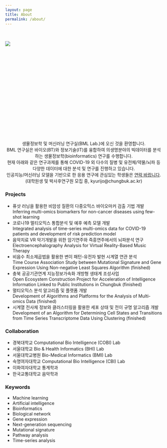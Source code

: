 ```yaml
---
layout: page
title: About
permalink: /about/
---
```

<br>
<br>
<img src="{{site.baseurl}}/static/img/about2.png" style="display: block; margin: 0px auto;
    width: auto; height: auto;
    min-width: 300px;
    min-height: 300px;">
<div style="text-align:center;">
    <br>
    생물정보학 및 머신러닝 연구실(BML Lab.)에 오신 것을 환영합니다.
    <br>
    BML 연구실은 바이오(BT)와 정보기술(IT)를 융합하여 의생명분야의 빅데이터를 분석하는 생물정보학(bioinformatics) 연구를 수행합니다.
    <br>
    현재 아래와 같은 연구과제를 통해 COVID-19 외 다수의 질병 및 유전체/약물/뇌파 등 다양한 데이터에 대한 분석 및 연구를 진행하고 있습니다.
    <br>
    인공지능/머신러닝 모델을 기반으로 한 응용 연구에 관심있는 학생들은 <a href="mailto:kyurijo@chungbuk.ac.kr">연락 바랍니다</a>. (대학원생 및 박사후연구원 모집 중, kyurijo@chungbuk.ac.kr)
    <br>
</div>

### Projects

* 퓨샷 러닝을 활용한 비암성 질환의 다중오믹스 바이오마커 검출 기법 개발 <br> Inferring multi-omics biomarkers for non-cancer diseases using few-shot learning
* 코로나19 멀티오믹스 통합분석 및 예후 예측 모델 개발 <br> Integrated analysis of time-series multi-omics data for COVID-19 patients and development of risk prediction model
* 음악치료 VR 악기개발을 위한 암기연주와 즉흥연주에서의 뇌파분석 연구 <br> Electroencephalography Analysis for Virtual Reality-Based Music Therapy
* 비음수 최소제곱법을 활용한 변이 패턴-유전자 발현 시계열 연관 분석 <br> Time Course Association Study between Mutational Signature and Gene Expression Using Non-negative Least Squares Algorithm (finished)
* 충북 공공기관연계 지능정보가속화 개방형 생태계 조성사업 <br> Open Ecosystem Construction Project for Acceleration of Intelligence Information Linked to Public Institutions in Chungbuk (finished)
* 멀티오믹스 분석 알고리즘 및 플랫폼 개발 <br> Development of Algorithms and Platforms for the Analysis of Multi-omics Data (finished)
* 시계열 전사체 정보와 클러스터링을 활용한 세포 상태 및 전이 규명 알고리즘 개발 <br> Development of an Algorithm for Determining Cell States and Transitions from Time Series Transcriptome Data Using Clustering (finished)

### Collaboration

* 경북대학교 Computational Bio Intelligence (COBI) Lab
* 서울대학교 Bio & Health Informatics (BHI) Lab
* 서울대학교병원 Bio-Medical Informatics (BMI) Lab
* 숙명여자대학교 Computational Bio Intelligence (CBI) Lab
* 이화여자대학교 통계학과
* 한국교통대학교 음악학과

### Keywords

* Machine learning
* Artificial intelligence
* Bioinformatics
* Biological network
* Gene expression
* Next-generation sequencing
* Mutational signature
* Pathway analysis
* Time-series analysis
